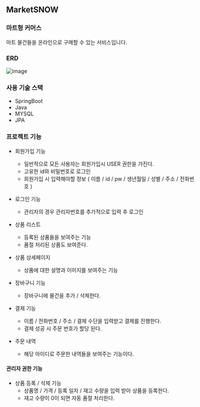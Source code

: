 ## MarketSNOW

### 마트형 커머스 

마트 물건들을 온라인으로 구매할 수 있는 서비스입니다.

### ERD
![image](https://github.com/hyeonjeong9911/MarketSNOW/assets/127717572/7c1cc9a2-359c-4bb7-b80f-6b13a4332070)

### 사용 기술 스택
* SpringBoot
* Java
* MYSQL
* JPA
  
### 프로젝트 기능
* 회원가입 기능
  * 일반적으로 모든 사용자는 회원가입시 USER 권한을 가진다.
  * 고유한 id와 비밀번호로 로그인
  * 회원가입 시 입력해야할 정보
    ( 이름 / id / pw / 생년월일 / 성별 / 주소 / 전화번호 )

* 로그인 기능
  * 관리자의 경우 관리자번호를 추가적으로 입력 후 로그인
 
* 상품 리스트
  * 등록된 상품들을 보여주는 기능
  * 품절 처리된 상품도 보여준다.

* 상품 상세페이지
  * 상품에 대한 설명과 이미지를 보여주는 기능
 
* 장바구니 기능
  * 장바구니에 물건을 추가 / 삭제한다.

* 결제 기능
  * 이름 / 전화번호 / 주소 / 결제 수단을 입력받고 결제를 진행한다.
  * 결제 성공 시 주문 번호가 할당 된다.
 
* 주문 내역
  * 해당 아이디로 주문한 내역들을 보여주는 기능이다.
 

#### 관리자 권한 기능
* 상품 등록 / 삭제 기능
  * 상품명 / 가격 / 등록 일자 / 재고 수량을 입력 받아 상품을 등록한다.
  * 재고 수량이 0이 되면 자동 품절 처리한다. 
